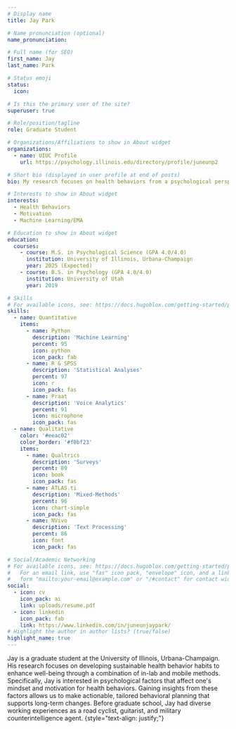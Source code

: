 ```yaml
---
# Display name
title: Jay Park

# Name pronunciation (optional)
name_pronunciation:

# Full name (for SEO)
first_name: Jay
last_name: Park

# Status emoji
status:
  icon: 

# Is this the primary user of the site?
superuser: true

# Role/position/tagline
role: Graduate Student

# Organizations/Affiliations to show in About widget
organizations:
  - name: UIUC Profile
    url: https://psychology.illinois.edu/directory/profile/juneunp2

# Short bio (displayed in user profile at end of posts)
bio: My research focuses on health behaviors from a psychological perspective. 

# Interests to show in About widget
interests:
  - Health Behaviors
  - Motivation
  - Machine Learning/EMA

# Education to show in About widget
education:
  courses:
    - course: M.S. in Psychological Science (GPA 4.0/4.0)
      institution: University of Illinois, Urbana-Champaign
      year: 2025 (Expected)
    - course: B.S. in Psychology (GPA 4.0/4.0)
      institution: University of Utah
      year: 2019

# Skills
# For available icons, see: https://docs.hugoblox.com/getting-started/page-builder/#icons
skills:
  - name: Quantitative
    items:
      - name: Python
        description: 'Machine Learning'
        percent: 95
        icon: python
        icon_pack: fab
      - name: R & SPSS
        description: 'Statistical Analyses'
        percent: 97
        icon: r
        icon_pack: fas
      - name: Praat
        description: 'Voice Analytics'
        percent: 91
        icon: microphone
        icon_pack: fas
  - name: Qualitative
    color: '#eeac02'
    color_border: '#f0bf23'
    items:
      - name: Qualtrics
        description: 'Surveys'
        percent: 89
        icon: book
        icon_pack: fas
      - name: ATLAS.ti
        description: 'Mixed-Methods'
        percent: 96
        icon: chart-simple
        icon_pack: fas
      - name: NVivo
        description: 'Text Processing'
        percent: 86
        icon: font
        icon_pack: fas

# Social/Academic Networking
# For available icons, see: https://docs.hugoblox.com/getting-started/page-builder/#icons
#   For an email link, use "fas" icon pack, "envelope" icon, and a link in the
#   form "mailto:your-email@example.com" or "/#contact" for contact widget.
social:
  - icon: cv
    icon_pack: ai
    link: uploads/resume.pdf
  - icon: linkedin
    icon_pack: fab
    link: https://www.linkedin.com/in/juneunjaypark/
# Highlight the author in author lists? (true/false)
highlight_name: true
---
```


Jay is a graduate student at the University of Illinois, Urbana-Champaign. His research focuses on developing sustainable health behavior habits to enhance well-being through a combination of in-lab and mobile methods. Specifically, Jay is interested in psychological factors that affect one's mindset and motivation for health behaviors. Gaining insights from these factors allows us to make actionable, tailored behavioral planning that supports long-term changes. Before graduate school, Jay had diverse working experiences as a road cyclist, guitarist, and military counterintelligence agent.
{style="text-align: justify;"} 
